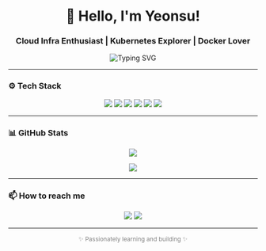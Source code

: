 <h1 align="center">🌈 Hello, I'm Yeonsu!</h1>
<h3 align="center">Cloud Infra Enthusiast | Kubernetes Explorer | Docker Lover</h3>

<p align="center">
  <img src="https://readme-typing-svg.demolab.com?font=Fira+Code&size=22&pause=1000&center=true&vCenter=true&multiline=true&width=435&height=60&lines=Always+curious+about+clouds☁️;Crafting+infra+with+colorful+tools🌈" alt="Typing SVG" />
</p>

---

### ⚙️ Tech Stack

<p align="center">
  <img src="https://img.shields.io/badge/AWS-FF9900?style=for-the-badge&logo=amazon-aws&logoColor=white"/>
  <img src="https://img.shields.io/badge/Kubernetes-326CE5?style=for-the-badge&logo=kubernetes&logoColor=white"/>
  <img src="https://img.shields.io/badge/Docker-2496ED?style=for-the-badge&logo=docker&logoColor=white"/>
  <img src="https://img.shields.io/badge/Linux-FCC624?style=for-the-badge&logo=linux&logoColor=black"/>
  <img src="https://img.shields.io/badge/Terraform-7B42BC?style=for-the-badge&logo=terraform&logoColor=white"/>
  <img src="https://img.shields.io/badge/Git-F05032?style=for-the-badge&logo=git&logoColor=white"/>
</p>

---

### 📊 GitHub Stats

<p align="center">
  <img src="https://github-readme-stats.vercel.app/api?username=sususu25&show_icons=true&theme=radical&hide_border=true" />
</p>

<p align="center">
  <img src="https://github-readme-stats.vercel.app/api/top-langs/?username=sususu25&layout=compact&theme=radical&hide_border=true" />
</p>

---

### 📫 How to reach me

<p align="center">
  <a href="mailto:your_email@example.com"><img src="https://img.shields.io/badge/email-FF5F6D?style=for-the-badge&logo=gmail&logoColor=white" /></a>
  <a href="https://www.linkedin.com/in/your-profile"><img src="https://img.shields.io/badge/linkedin-0A66C2?style=for-the-badge&logo=linkedin&logoColor=white" /></a>
</p>

---

<!-- Footer -->
<p align="center" style="font-size:12px;color:gray;">✨ Passionately learning and building ✨</p>
